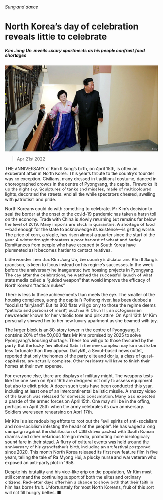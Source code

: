 ###### Sung and dance

# North Korea’s day of celebration reveals little to celebrate 

##### Kim Jong Un unveils luxury apartments as his people confront food shortages 

![image](images/20220423_asp501.jpg) 

> Apr 21st 2022 

THE ANNIVERSARY of Kim Il Sung’s birth, on April 15th, is often an exuberant affair in North Korea. This year’s tribute to the country’s founder was no exception. Civilians, many dressed in traditional costume, danced in choreographed crowds in the centre of Pyongyang, the capital. Fireworks lit up the night sky. Sculptures of tanks and missiles, made of multicoloured lights, decorated the streets. And all the while spectators cheered, swelling with patriotism and pride.

North Koreans could do with something to celebrate. Mr Kim’s decision to seal the border at the onset of the covid-19 pandemic has taken a harsh toll on the economy. Trade with China is slowly returning but remains far below the level of 2019. Many imports are stuck in quarantine. A shortage of food—bad enough for the state to acknowledge its existence—is getting worse. The price of corn, a staple, has risen almost a quarter since the start of the year. A winter drought threatens a poor harvest of wheat and barley. Remittances from people who have escaped to South Korea have plummeted as it becomes harder to contact relatives.


Little wonder then that Kim Jong Un, the country’s dictator and Kim Il Sung’s grandson, is keen to focus instead on his regime’s successes. In the week before the anniversary he inaugurated two housing projects in Pyongyang. The day after the celebrations, he watched the successful launch of what state media called a “guided weapon” that would improve the efficacy of North Korea’s “tactical nukes”.

There is less to these achievements than meets the eye. The smaller of the housing complexes, along the capital’s Pothong river, has been dubbed a “socialist fairyland”. But its 800 flats will go only to those the regime deems “patriots and persons of merit”, such as Ri Chun Hi, an octogenarian newsreader known for her vitriolic tone and pink attire. On April 13th Mr Kim personally showed her to her new luxury apartment as she beamed with joy.

The larger block is an 80-story tower in the centre of Pyongyang. It contains 20% of the 50,000 flats Mr Kim promised by 2025 to solve Pyongyang’s housing shortage. These too will go to those favoured by the party. But the lucky few allotted flats in the new complex may turn out to be less fortunate than they appear. DailyNK, a Seoul-based news outlet, reported that only the homes of the party elite and donju, a class of quasi-capitalists, are actually complete. Other residents will have to finish their homes at their own expense.

For everyone else, there are displays of military might. The weapons tests like the one seen on April 16th are designed not only to assess equipment but also to elicit pride. A dozen such tests have been conducted this year, including at least one of an intercontinental ballistic missile. A snazzy video of the launch was released for domestic consumption. Many also expected a parade of the armed forces on April 15th. One may still be in the offing, perhaps on April 25th, when the army celebrates its own anniversary. Soldiers were seen rehearsing on April 17th.

Mr Kim is also redoubling efforts to root out the “evil spirits of anti-socialism and non-socialism infesting the heads of the people”. He has waged a long campaign against the distribution of USB drives packed with South Korean dramas and other nefarious foreign media, promoting more ideologically sound fare in their stead. A flurry of cultural events was held around the anniversary of his grandfather’s birth, including an art festival postponed since 2020. This month North Korea released its first new feature film in five years, telling the tale of Ra Myong Hui, a plucky nurse and war veteran who exposed an anti-party plot in 1958.

Despite his brutality and his vice-like grip on the population, Mr Kim must still command the continuing support of both the elites and ordinary citizens. Red-letter days offer him a chance to show both that their faith in him has borne fruit. Unfortunately for most North Koreans, fruit of this sort will not fill hungry bellies. ■


